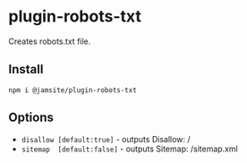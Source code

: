 # plugin-robots-txt

Creates robots.txt file.

## Install

`npm i @jamsite/plugin-robots-txt`

## Options

- `disallow [default:true]`  - outputs Disallow: /
- `sitemap  [default:false]` - outputs Sitemap: /sitemap.xml
